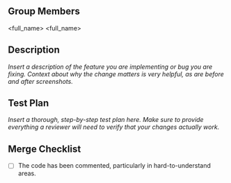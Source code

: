 ## Group Members
<full_name> <email>
<full_name> <email>

## Description
_Insert a description of the feature you are implementing or bug you are fixing. Context about why the change matters is very helpful, as are before and after screenshots._

## Test Plan
_Insert a thorough, step-by-step test plan here. Make sure to provide everything a reviewer will need to verify that your changes actually work._

## Merge Checklist
- [ ] The code has been commented, particularly in hard-to-understand areas.